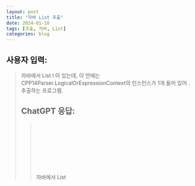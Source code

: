 ```yaml
---
layout: post
title: "자바 List 추출"
date: 2024-01-18
tags: [추출, 자바, List]
categories: blog
---
```


## 사용자 입력:
> 자바에서 List<Object>  l 이 있는데, 이 안에는 CPP14Parser.LogicalOrExpressionContext의 인스턴스가  1개 들어 있어 . 추출하는 프로그램.

## ChatGPT 응답:
> 자바에서 List<Object>에 들어 있는 원소 중에서 CPP14Parser.LogicalOrExpressionContext의 인스턴스를 추출하려면 반복문을 사용하여 리스트를 순회하면서 해당 인스턴스를 찾아내야 합니다. 아래는 간단한 예제 코드입니다:

```java
import org.antlr.v4.runtime.tree.TerminalNode;

// CPP14Parser.LogicalOrExpressionContext를 임포트해야 합니다.

public class Main {
    public static void main(String[] args) {
        // List<Object> l을 생성하고 원소를 추가하는 코드가 있다고 가정합니다.
        List<Object> l = new ArrayList<>();
        // l에 CPP14Parser.LogicalOrExpressionContext의 인스턴스를 추가하는 코드가 있다고 가정합니다.

        // CPP14Parser.LogicalOrExpressionContext의 인스턴스를 추출하는 메서드 호출
        CPP14Parser.LogicalOrExpressionContext context = extractLogicalOrExpressionContext(l);

        // 추출된 인스턴스를 사용하는 예제 코드
        if (context != null) {
            // 추출된 인스턴스를 사용하는 코드를 작성합니다.
            // 예: context에서 필요한 정보를 가져와 활용
        } else {
            // 해당 인스턴스가 없을 경우 처리할 코드를 작성합니다.
        }
    }

    private static CPP14Parser.LogicalOrExpressionContext extractLogicalOrExpressionContext(List<Object> list) {
        for (Object obj : list) {
            if (obj instanceof CPP14Parser.LogicalOrExpressionContext) {
                // CPP14Parser.LogicalOrExpressionContext의 인스턴스를 찾았을 경우 반환
                return (CPP14Parser.LogicalOrExpressionContext) obj;
            }
        }
        // 리스트를 순회하면서 해당 인스턴스를 찾지 못했을 경우 null 반환
        return null;
    }
}
```

위 코드에서 `extractLogicalOrExpressionContext` 메서드는 List<Object>에서 CPP14Parser.LogicalOrExpressionContext의 인스턴스를 찾아내는 역할을 합니다. 해당 인스턴스를 찾으면 반환하고, 찾지 못하면 null을 반환합니다. 이후에는 반환된 인스턴스를 활용하여 필요한 작업을 수행할 수 있습니다.

## 사용자 입력:
> 야.... stream api로 못해

## ChatGPT 응답:
> 알겠습니다. Java의 Stream API를 사용하여 해당 인스턴스를 추출하는 방법을 제시해 드리겠습니다. 이를 위해 `filter` 메서드를 사용하여 원하는 조건을 만족하는 요소를 찾을 수 있습니다.

```java
import java.util.List;
import java.util.Optional;

public class Main {
    public static void main(String[] args) {
        // List<Object> l을 생성하고 원소를 추가하는 코드가 있다고 가정합니다.
        List<Object> l = new ArrayList<>();
        // l에 CPP14Parser.LogicalOrExpressionContext의 인스턴스를 추가하는 코드가 있다고 가정합니다.

        // CPP14Parser.LogicalOrExpressionContext의 인스턴스를 추출하는 메서드 호출
        Optional<CPP14Parser.LogicalOrExpressionContext> contextOptional = extractLogicalOrExpressionContext(l);

        // 추출된 인스턴스를 사용하는 예제 코드
        contextOptional.ifPresent(context -> {
            // 추출된 인스턴스를 사용하는 코드를 작성합니다.
            // 예: context에서 필요한 정보를 가져와 활용
        });
    }

    private static Optional<CPP14Parser.LogicalOrExpressionContext> extractLogicalOrExpressionContext(List<Object> list) {
        return list.stream()
                .filter(obj -> obj instanceof CPP14Parser.LogicalOrExpressionContext)
                .map(obj -> (CPP14Parser.LogicalOrExpressionContext) obj)
                .findFirst();
    }
}
```

위 코드에서 `extractLogicalOrExpressionContext` 메서드는 Stream API를 사용하여 List를 스트림으로 변환하고, `filter`와 `map`을 이용하여 조건에 맞는 인스턴스를 찾아냅니다. `findFirst` 메서드를 통해 첫 번째로 발견된 인스턴스를 `Optional` 객체로 감싸서 반환합니다. 이후에는 `ifPresent` 메서드를 사용하여 값이 존재할 경우에만 처리 코드를 실행할 수 있습니다.

## 사용자 입력:
> 그런데, optional이 아니라, 무조건 있거든.

## ChatGPT 응답:
> 만약 당신이 확신하고 있다면, 그리고 해당 리스트에는 반드시 한 개의 `CPP14Parser.LogicalOrExpressionContext` 인스턴스가 있다면, Optional 대신 직접 해당 인스턴스를 반환할 수 있습니다.

```java
import java.util.List;

public class Main {
    public static void main(String[] args) {
        // List<Object> l을 생성하고 원소를 추가하는 코드가 있다고 가정합니다.
        List<Object> l = new ArrayList<>();
        // l에 CPP14Parser.LogicalOrExpressionContext의 인스턴스를 추가하는 코드가 있다고 가정합니다.

        // CPP14Parser.LogicalOrExpressionContext의 인스턴스를 추출하는 메서드 호출
        CPP14Parser.LogicalOrExpressionContext context = extractLogicalOrExpressionContext(l);

        // 추출된 인스턴스를 사용하는 예제 코드
        // context가 null이 아니므로 바로 사용 가능
        // 예: context에서 필요한 정보를 가져와 활용
    }

    private static CPP14Parser.LogicalOrExpressionContext extractLogicalOrExpressionContext(List<Object> list) {
        for (Object obj : list) {
            if (obj instanceof CPP14Parser.LogicalOrExpressionContext) {
                // CPP14Parser.LogicalOrExpressionContext의 인스턴스를 찾았을 경우 반환
                return (CPP14Parser.LogicalOrExpressionContext) obj;
            }
        }
        // 리스트를 순회하면서 해당 인스턴스를 찾지 못했을 경우 예외 또는 다른 처리 방식을 선택할 수 있습니다.
        throw new IllegalStateException("List does not contain the expected instance");
    }
}
```

이 경우에는 `Optional`을 사용하지 않고, 직접 해당 인스턴스를 반환하며, 해당 인스턴스가 없는 경우에는 예외를 던지도록 했습니다. 다만, 주의해야 할 점은 리스트가 비어 있는 경우에는 `NullPointerException`이 발생할 수 있습니다. 그러므로 리스트가 비어 있지 않다는 것을 확실히 확인한 후에 이 코드를 사용해야 합니다.

## 사용자 입력:
> 이전 코드에서 contextOptional에 있는 변수를 할당하려면?

## ChatGPT 응답:
> `contextOptional` 변수를 할당하고자 한다면, 아래와 같이 코드를 수정할 수 있습니다:

```java
import java.util.List;
import java.util.Optional;

public class Main {
    public static void main(String[] args) {
        // List<Object> l을 생성하고 원소를 추가하는 코드가 있다고 가정합니다.
        List<Object> l = new ArrayList<>();
        // l에 CPP14Parser.LogicalOrExpressionContext의 인스턴스를 추가하는 코드가 있다고 가정합니다.

        // CPP14Parser.LogicalOrExpressionContext의 인스턴스를 추출하는 메서드 호출
        Optional<CPP14Parser.LogicalOrExpressionContext> contextOptional = extractLogicalOrExpressionContext(l);

        // contextOptional 변수에 할당
        CPP14Parser.LogicalOrExpressionContext context = contextOptional.orElseThrow();

        // 추출된 인스턴스를 사용하는 예제 코드
        // context 변수를 사용하여 필요한 정보를 가져와 활용
    }

    private static Optional<CPP14Parser.LogicalOrExpressionContext> extractLogicalOrExpressionContext(List<Object> list) {
        return list.stream()
                .filter(obj -> obj instanceof CPP14Parser.LogicalOrExpressionContext)
                .map(obj -> (CPP14Parser.LogicalOrExpressionContext) obj)
                .findFirst();
    }
}
```

위 코드에서 `contextOptional.orElseThrow()`를 사용하여 `Optional`이 비어 있는 경우에 예외를 던집니다. 이렇게 하면 `context` 변수에는 반드시 값이 들어가게 됩니다. 다만, 여전히 리스트가 비어 있는 경우에는 `NullPointerException`이 발생할 수 있으므로, 리스트가 비어 있지 않다는 것을 확실히 확인한 후에 사용해야 합니다.

